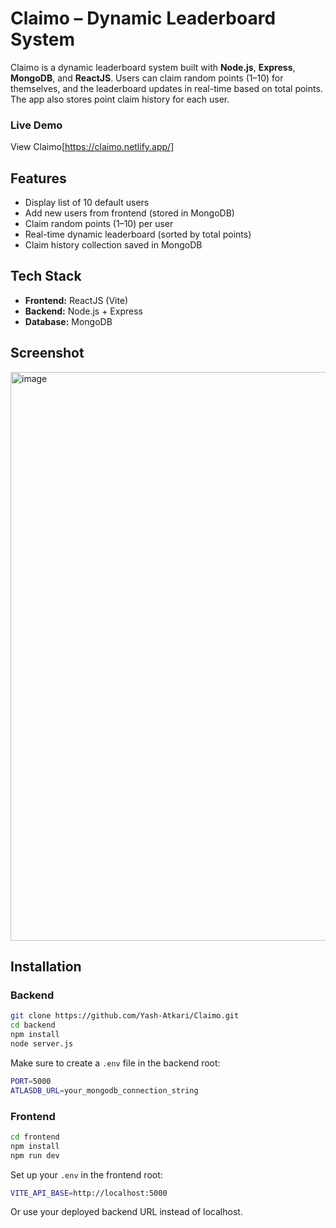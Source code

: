 # Claimo – Dynamic Leaderboard System

Claimo is a dynamic leaderboard system built with **Node.js**, **Express**, **MongoDB**, and **ReactJS**. Users can claim random points (1–10) for themselves, and the leaderboard updates in real-time based on total points. The app also stores point claim history for each user.

### Live Demo
View Claimo[https://claimo.netlify.app/]

## Features

- Display list of 10 default users
- Add new users from frontend (stored in MongoDB)
- Claim random points (1–10) per user
- Real-time dynamic leaderboard (sorted by total points)
- Claim history collection saved in MongoDB

## Tech Stack

- **Frontend:** ReactJS (Vite)
- **Backend:** Node.js + Express
- **Database:** MongoDB

## Screenshot

<img width="1919" height="910" alt="image" src="https://github.com/user-attachments/assets/c66066af-06d5-43ad-af81-de95276556a7" />

## Installation

### Backend

```bash
git clone https://github.com/Yash-Atkari/Claimo.git
cd backend
npm install
node server.js
```
Make sure to create a `.env` file in the backend root:
```bash
PORT=5000
ATLASDB_URL=your_mongodb_connection_string
```

### Frontend
```bash
cd frontend
npm install
npm run dev
```
Set up your `.env` in the frontend root:
```bash
VITE_API_BASE=http://localhost:5000
```
Or use your deployed backend URL instead of localhost.
